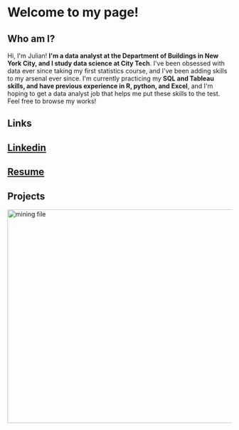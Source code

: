 # Welcome to my page!





## Who am I?
Hi, I'm Julian! **I'm a data analyst at the Department of Buildings in New York City, and I study data science at City Tech**. I've been obsessed with data ever since taking my first statistics course, and I've been adding skills to my arsenal ever since. I'm currently practicing my **SQL and Tableau skills, and have previous experience in R, python, and Excel**, and I'm hoping to get a data analyst job that helps me put these skills to the test. Feel free to browse my works! 



## Links
## [Linkedin](https://www.linkedin.com/in/julian-yepes-b7b7b119b/)

## [Resume](https://github.com/Julianyepesos/resume/blob/main/MARCHRESUME.pdf)

## Projects


<img width="846" height="480" src="https://user-images.githubusercontent.com/100659117/156904983-b0d76457-cfb6-4762-8877-846d2c635962.png" alt="mining file">

